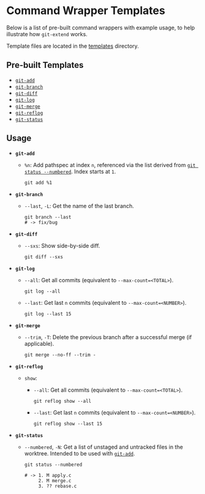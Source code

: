 # Command Wrapper Templates

Below is a list of pre-built command wrappers with example usage, to help illustrate how `git-extend` works.

Template files are located in the [templates](https://github.com/nickolasburr/git-extend/tree/master/templates) directory.

## Pre-built Templates

- [`git-add`](#git-add)
- [`git-branch`](#git-branch)
- [`git-diff`](#git-diff)
- [`git-log`](#git-log)
- [`git-merge`](#git-merge)
- [`git-reflog`](#git-reflog)
- [`git-status`](#git-status)

## Usage

+ **`git-add`**
  - `%n`: Add pathspec at index `n`, referenced via the list derived from [`git status --numbered`](https://github.com/nickolasburr/git-extend/blob/master/templates/git-status#L19-L36). Index starts at `1`.

    ```
    git add %1
    ```

+ **`git-branch`**
  - `--last`, `-L`: Get the name of the last branch.

    ```
    git branch --last
    # -> fix/bug
    ```

+ **`git-diff`**
  - `--sxs`: Show side-by-side diff.

    ```
    git diff --sxs
    ```

+ **`git-log`**
  - `--all`: Get all commits (equivalent to `--max-count=<TOTAL>`).

    ```
    git log --all
    ```

  - `--last`: Get last `n` commits (equivalent to `--max-count=<NUMBER>`).

    ```
    git log --last 15
    ```

+ **`git-merge`**
  - `--trim`, `-T`: Delete the previous branch after a successful merge (if applicable).

    ```
    git merge --no-ff --trim -
    ```

+ **`git-reflog`**
  - `show`:
    + `--all`: Get all commits (equivalent to `--max-count=<TOTAL>`).

      ```
      git reflog show --all
      ```

    + `--last`: Get last `n` commits (equivalent to `--max-count=<NUMBER>`).

      ```
      git reflog show --last 15
      ```

+ **`git-status`**
  - `--numbered`, `-N`: Get a list of unstaged and untracked files in the worktree. Intended to be used with [`git-add`](#git-add).

    ```
    git status --numbered

    # -> 1. M apply.c
         2. M merge.c
         3. ?? rebase.c
    ```
